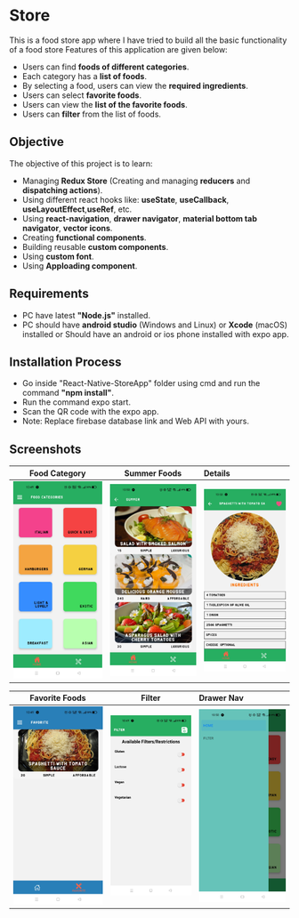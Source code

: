 # Store

This is a food store app where I have tried to build all the basic functionality of a food store Features of this application are given below:
* Users can find **foods of different categories**.
* Each category has a **list of foods**.
* By selecting a food, users can view the **required ingredients**.
* Users can select **favorite foods**.
* Users can view the **list of the favorite foods**.
* Users can **filter** from the list of foods.

## Objective

The objective of this project is to learn:
* Managing **Redux Store** (Creating and managing **reducers** and **dispatching actions**).
* Using different react hooks like: **useState**, **useCallback**, **useLayoutEffect**,**useRef**, etc.
* Using **react-navigation**, **drawer navigator**, **material bottom tab navigator**, **vector icons**.
* Creating **functional components**.
* Building reusable **custom components**.
* Using **custom font**.
* Using **Apploading component**.
## Requirements
* PC have latest **"Node.js"** installed.
* PC should have **android studio** (Windows and Linux) or **Xcode** (macOS) installed or Should have an android or ios phone installed with expo app.


## Installation Process
* Go inside "React-Native-StoreApp" folder using cmd and run the command **"npm install"**.
* Run the command expo start.
* Scan the QR code with the expo app.
* Note: Replace firebase database link and Web API with yours.

## Screenshots

Food Category             |  Summer Foods          | Details
:-------------------------:|:-------------------------:|:-------------------------
![](https://github.com/towhid135/React-Native-Foods-App/blob/main/screenshots/Category.jpg)  |  ![](https://github.com/towhid135/React-Native-Foods-App/blob/main/screenshots/Summer-Foods.jpg) |  ![](https://github.com/towhid135/React-Native-Foods-App/blob/main/screenshots/Details.jpg)

Favorite Foods             |  Filter          | Drawer Nav
:-------------------------:|:-------------------------:|:-------------------------
![](https://github.com/towhid135/React-Native-Foods-App/blob/main/screenshots/Favorite.jpg) |  ![](https://github.com/towhid135/React-Native-Foods-App/blob/main/screenshots/Filter.jpg) |  ![](https://github.com/towhid135/React-Native-Foods-App/blob/main/screenshots/Drawer.jpg)

